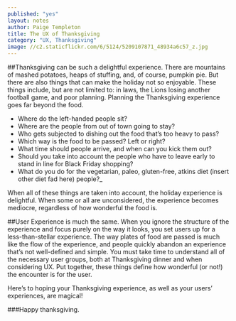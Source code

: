 ```yaml
---
published: "yes"
layout: notes
author: Paige Templeton
title: The UX of Thanksgiving
category: "UX, Thanksgiving"
image: //c2.staticflickr.com/6/5124/5209107871_48934a6c57_z.jpg
---
```


##Thanksgiving can be such a delightful experience.
There are mountains of mashed potatoes, heaps of stuffing, and, of course, pumpkin pie. But there are also things that can make the holiday not so enjoyable. These things include, but are not limited to: in laws, the Lions losing another football game, and poor planning. Planning the Thanksgiving experience goes far beyond the food.

- Where do the left-handed people sit?
- Where are the people from out of town going to stay?
- Who gets subjected to dishing out the food that’s too heavy to pass?
- Which way is the food to be passed? Left or right?
- What time should people arrive, and when can you kick them out?
- Should you take into account the people who have to leave early to stand in line for Black Friday shopping?
- What do you do for the vegetarian, paleo, gluten-free, atkins diet (insert other diet fad here) people?_

When all of these things are taken into account, the holiday experience is delightful. When some or all are unconsidered, the experience becomes mediocre, regardless of how wonderful the food is.

##User Experience is much the same.
When you ignore the structure of the experience and focus purely on the way it looks, you set users up for a less-than-stellar experience. The way plates of food are passed is much like the flow of the experience, and people quickly abandon an experience that’s not well-defined and simple. You must take time to understand all of the necessary user groups, both at Thanksgiving dinner and when considering UX. Put together, these things define how wonderful (or not!) the encounter is for the user.

Here’s to hoping your Thanksgiving experience, as well as your users’ experiences, are magical!

###Happy thanksgiving.
